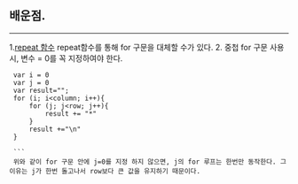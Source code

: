 ## 배운점.
---------------------------------
1.[repeat 함수](https://developer.mozilla.org/en-US/docs/Web/JavaScript/Reference/Global_Objects/String/repeat)
 repeat함수를 통해 for 구문을 대체할 수가 있다.
2. 중첩 for 구문 사용 시, 변수 = 0를 꼭 지정하여야 한다.
   ```
    var i = 0
    var j = 0
    var result="";
    for (i; i<column; i++){
        for (j; j<row; j++){
            result += "*"
        }
        result +="\n"
    }

    ```
    위와 같이 for 구문 안에 j=0를 지정 하지 않으면, j의 for 루프는 한번만 동작한다. 그 이유는 j가 한번 돌고나서 row보다 큰 값을 유지하기 때문이다.